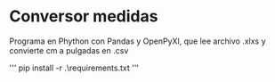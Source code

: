 # Conversor medidas

Programa en Phython con Pandas y OpenPyXl, que lee archivo .xlxs y convierte cm a pulgadas en .csv

'''
pip install -r .\requirements.txt
'''
